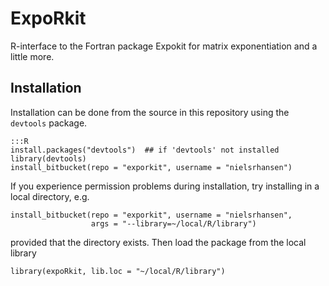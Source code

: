 # ExpoRkit 

R-interface to the Fortran package Expokit for matrix exponentiation
and a little more. 

## Installation

Installation can be done from the source in this repository using the
`devtools` package.

	:::R
	install.packages("devtools")  ## if 'devtools' not installed
	library(devtools)
	install_bitbucket(repo = "exporkit", username = "nielsrhansen")

If you experience permission problems during installation, try
installing in a local directory, e.g.
	
	install_bitbucket(repo = "exporkit", username = "nielsrhansen",
	                  args = "--library=~/local/R/library")
					  
provided that the directory exists. Then load the package
from the local library

	library(expoRkit, lib.loc = "~/local/R/library")



					  
